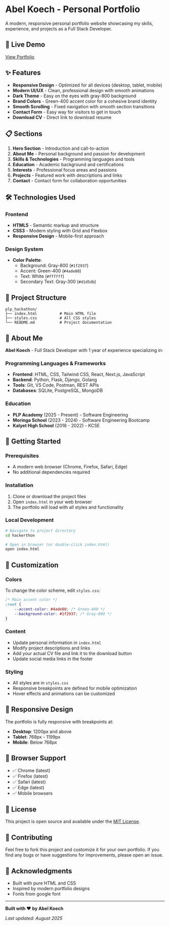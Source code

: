 # Abel Koech - Personal Portfolio

A modern, responsive personal portfolio website showcasing my skills, experience, and projects as a Full Stack Developer.

## 🚀 Live Demo

[View Portfolio](https://plp-hackathon-seven.vercel.app/)

## ✨ Features

- **Responsive Design** - Optimized for all devices (desktop, tablet, mobile)
- **Modern UI/UX** - Clean, professional design with smooth animations
- **Dark Theme** - Easy on the eyes with gray-800 background
- **Brand Colors** - Green-400 accent color for a cohesive brand identity
- **Smooth Scrolling** - Fixed navigation with smooth section transitions
- **Contact Form** - Easy way for visitors to get in touch
- **Download CV** - Direct link to download resume

## 📋 Sections

1. **Hero Section** - Introduction and call-to-action
2. **About Me** - Personal background and passion for development
3. **Skills & Technologies** - Programming languages and tools
4. **Education** - Academic background and certifications
5. **Interests** - Professional focus areas and passions
6. **Projects** - Featured work with descriptions and links
7. **Contact** - Contact form for collaboration opportunities

## 🛠️ Technologies Used

### Frontend
- **HTML5** - Semantic markup and structure
- **CSS3** - Modern styling with Grid and Flexbox
- **Responsive Design** - Mobile-first approach

### Design System
- **Color Palette**:
  - Background: Gray-800 (`#1f2937`)
  - Accent: Green-400 (`#4ade80`)
  - Text: White (`#ffffff`)
  - Secondary Text: Gray-300 (`#d1d5db`)

## 📁 Project Structure

```
plp_hackathon/
├── index.html          # Main HTML file
├── styles.css          # All CSS styles
└── README.md           # Project documentation
```

## 🎯 About Me

**Abel Koech** - Full Stack Developer with 1 year of experience specializing in:

### Programming Languages & Frameworks
- **Frontend**: HTML, CSS, Tailwind CSS, React, Next.js, JavaScript
- **Backend**: Python, Flask, Django, Golang
- **Tools**: Git, VS Code, Postman, REST APIs
- **Databases**: SQLite, PostgreSQL, MongoDB

### Education
- **PLP Academy** (2025 - Present) - Software Engineering
- **Moringa School** (2023 - 2024) - Software Engineering Bootcamp
- **Kalyet High School** (2018 - 2022) - KCSE

## 🚀 Getting Started

### Prerequisites
- A modern web browser (Chrome, Firefox, Safari, Edge)
- No additional dependencies required

### Installation
1. Clone or download the project files
2. Open `index.html` in your web browser
3. The portfolio will load with all styles and functionality

### Local Development
```bash
# Navigate to project directory
cd hackerthon

# Open in browser (or double-click index.html)
open index.html
```

## 🎨 Customization

### Colors
To change the color scheme, edit `styles.css`:
```css
/* Main accent color */
:root {
    --accent-color: #4ade80; /* Green-400 */
    --background-color: #1f2937; /* Gray-800 */
}
```

### Content
- Update personal information in `index.html`
- Modify project descriptions and links
- Add your actual CV file and link it to the download button
- Update social media links in the footer

### Styling
- All styles are in `styles.css`
- Responsive breakpoints are defined for mobile optimization
- Hover effects and animations can be customized

## 📱 Responsive Design

The portfolio is fully responsive with breakpoints at:
- **Desktop**: 1200px and above
- **Tablet**: 768px - 1199px
- **Mobile**: Below 768px

## 🔧 Browser Support

- ✅ Chrome (latest)
- ✅ Firefox (latest)
- ✅ Safari (latest)
- ✅ Edge (latest)
- ✅ Mobile browsers


## 📄 License

This project is open source and available under the [MIT License](LICENSE).

## 🤝 Contributing

Feel free to fork this project and customize it for your own portfolio. If you find any bugs or have suggestions for improvements, please open an issue.

## 🙏 Acknowledgments

- Built with pure HTML and CSS
- Inspired by modern portfolio designs
- Fonts from google font

---

**Built with ❤️ by Abel Koech**

*Last updated: August 2025*
